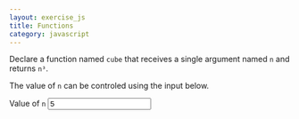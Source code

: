 ```yaml
---
layout: exercise_js
title: Functions
category: javascript
---
```


Declare a function named `cube` that receives a single argument named `n` and returns `n³`.

The value of `n` can be controled using the input below.

<div class="form-group">
    <label for="i">Value of <code>n</code></label>
    <input class="form-control" type="number" id="i" value="5">
</div>

<script>
    var i = document.getElementById('i');
    var preparator = 'var n = parseInt(i.value);'

    function evaluator() {
      if (typeof cube == 'undefined') {
        return 'You did not declare a function named <code>cube</code>.';
      } else if (typeof cube != 'function') {
        return 'You declared <code>cube</code>, but it is not a function.'
      } else {
        var r = cube(n);
        var n3 = n*n*n;

        if (r != n3) {
          return (
            '<code>cube(' + n + ') was expected to return <code>' + n3 + '</code>, ' +
            'but it returned <code>' + r + '</code>!'
          )
        }
      }
    };
</script>
